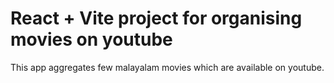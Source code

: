 # React + Vite project for organising movies on youtube

This app aggregates few malayalam movies which are available on youtube.

